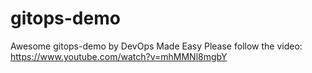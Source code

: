 # gitops-demo
  Awesome gitops-demo by DevOps Made Easy
Please follow the video: https://www.youtube.com/watch?v=mhMMNl8mgbY
